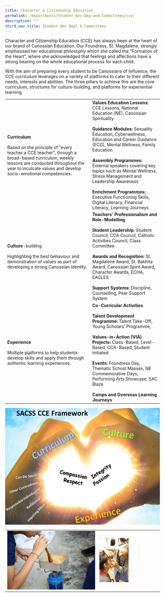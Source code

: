 ```yaml
---
title: Character & Citizenship Education
permalink: /departments/Student-Dev-Dep-and-Committees/cce/
description: ""
third_nav_title: Student Dev Dept & Committees
---
```




Character and Citizenship Education (CCE) has always been at the heart of our brand of Canossian Education. Our Foundress, St. Magdalene, strongly emphasised her educational philosophy which she called the "Formation of the Heart", where she acknowledged that feelings and affections have a strong bearing on the whole educational process for each child.

With the aim of preparing every student to be Canossians of Influence, the CCE curriculum leverages on a variety of platforms to cater to their different needs, interests and abilities. The three pillars to achieve this are the core curriculum, structures for culture-building, and platforms for experiential learning.

|                                                |                      |
|-----------|---------------------------------|
| **Curriculum**<br><br>Based on the principle of “every teacher a CCE teacher”, through a broad-based curriculum, weekly lessons are conducted throughout the year to inculcate values and develop socio-emotional competencies. | **Values Education Lessons:** CCE Lessons, National Education (NE), Canossian Spirituality<br><br>**Guidance Modules:** Sexuality Education, Cyberwellness, Education and Career Guidance (ECG), Mental Wellness, Family Education<br><br>**Assembly Programmes:** External speakers covering key topics such as Mental Wellness, Stress Management and Leadership Awareness <br><br>**Enrichment Programmes:**, Executive Functioning Skills, Digital Literacy, Financial Literacy, Learning Journeys |
| **Culture**-building<br><br>Highlighting the best behaviour and demonstration of values as part of developing a strong Canossian identity.                                                                                      | **Teachers’ Professionalism and Role-Modelling**<br><br>**Student Leadership:** Student Council, CCA Council, Catholic Activities Council, Class Committee<br><br>**Awards and Recognition:** St. Magdalene Award, St. Bakhita Award, Canossian Spirit Award, Character Awards, ECHA, EAGLES <br><br>**Support Systems:**  Discipline, Counselling, Peer Support System                                                                                                                                |
| **Experience**<br><br>Multiple platforms to help students develop skills and apply them through authentic learning experiences.                                                                                                 | **Co-Curricular Activities**<br><br>**Talent Development Programme:** Talent Take-Off, Young Scholars’ Programme, <br><br>**Values-in-Action (VIA) Projects:** Class-Based, Level-Based, CCA-Based, Student Initiated<br><br>**Events:** Foundress Day, Thematic School Masses, NE Commemorative Days, Performing Arts Showcase, SAC Blaze <br><br>**Camps and Overseas Learning Journeys**       |


![](/images/Departments/Student%20Dev%20Dep%20&%20Committees/CCE-Hand.jpg)

|   |   |
|---|---|
|![](/images/Departments/Student%20Dev%20Dep%20&%20Committees/835B8323-1536x1024.jpg)   | <img src="/images/Departments/Student%20Dev%20Dep%20&%20Committees/IMG_0459-scaled-e1631611746770.jpg" style="width:50%">   |